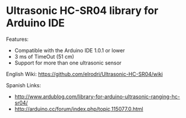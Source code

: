 Ultrasonic HC-SR04 library for Arduino IDE
==================

Features:
 - Compatible with the Arduino IDE 1.0.1 or lower
 - 3 ms of TimeOut (51 cm)
 - Support for more than one ultrasonic sensor

English Wiki: https://github.com/elrodri/Ultrasonic-HC-SR04/wiki

Spanish Links:
 - http://www.ardublog.com/library-for-arduino-ultrasonic-ranging-hc-sr04/
 - http://arduino.cc/forum/index.php/topic,115077.0.html